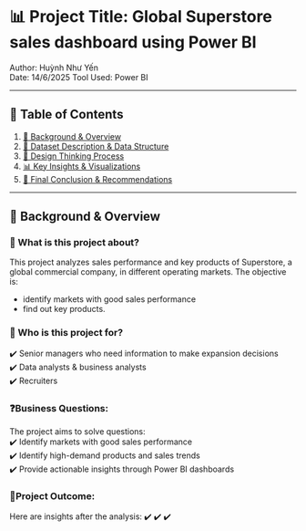 # 📊 Project Title: Global Superstore sales dashboard using Power BI  
Author: Huỳnh Như Yến  
Date: 14/6/2025 
Tool Used: Power BI

---
## 📑 Table of Contents  
1. [📌 Background & Overview](#-background--overview)  
2. [📂 Dataset Description & Data Structure](#-dataset-description--data-structure)  
3. [🧠 Design Thinking Process](#-design-thinking-process)  
4. [📊 Key Insights & Visualizations](#-key-insights--visualizations)  
5. [🔎 Final Conclusion & Recommendations](#-final-conclusion--recommendations)

---
## 📌 Background & Overview
### 📖 What is this project about? 
This project analyzes sales performance and key products of Superstore, a global commercial company, in different operating markets. The objective is:
  - identify markets with good sales performance
  - find out key products.


### 👤 Who is this project for?  
✔️ Senior managers who need information to make expansion decisions <br>
✔️ Data analysts & business analysts <br>
✔️ Recruiters
 

###  ❓Business Questions:  
The project aims to solve questions: <br>
✔️ Identify markets with good sales performance <br>
✔️ Identify high-demand products and sales trends <br>
✔️ Provide actionable insights through Power BI dashboards 

### 🎯Project Outcome:  
Here are insights after the analysis:
✔️
✔️
✔️
